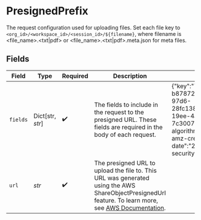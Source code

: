 # PresignedPrefix

The request configuration used for uploading files. Set each file key to `<org_id>/<workspace_id>/<session_id>/${filename}`, where filename is <file_name>.<txt|pdf> or <file_name>.<txt|pdf>.meta.json for meta files.


## Fields

| Field                                                                                                                                                                                                                                                                                                                                          | Type                                                                                                                                                                                                                                                                                                                                           | Required                                                                                                                                                                                                                                                                                                                                       | Description                                                                                                                                                                                                                                                                                                                                    | Example                                                                                                                                                                                                                                                                                                                                        |
| ---------------------------------------------------------------------------------------------------------------------------------------------------------------------------------------------------------------------------------------------------------------------------------------------------------------------------------------------- | ---------------------------------------------------------------------------------------------------------------------------------------------------------------------------------------------------------------------------------------------------------------------------------------------------------------------------------------------- | ---------------------------------------------------------------------------------------------------------------------------------------------------------------------------------------------------------------------------------------------------------------------------------------------------------------------------------------------- | ---------------------------------------------------------------------------------------------------------------------------------------------------------------------------------------------------------------------------------------------------------------------------------------------------------------------------------------------- | ---------------------------------------------------------------------------------------------------------------------------------------------------------------------------------------------------------------------------------------------------------------------------------------------------------------------------------------------- |
| `fields`                                                                                                                                                                                                                                                                                                                                       | Dict[str, *str*]                                                                                                                                                                                                                                                                                                                               | :heavy_check_mark:                                                                                                                                                                                                                                                                                                                             | The fields to include in the request to the presigned URL. These fields are required in the body of each request.                                                                                                                                                                                                                              | {"key":"7a3749f5-448a-475f-8d94-b87872a0342d/7d0a7027-5b3d-48f2-97d6-28fc138f2821/upload_sessions/5c38259b-19ee-4a99-8f38-7c3007dcaaae/","policy":"<policy>","x-amz-algorithm":"AWS4-HMAC-SHA256","x-amz-credential":"<credential>","x-amz-date":"20230419T152408Z","x-amz-security-token":"<security-token>","x-amz-signature":"<signature>"} |
| `url`                                                                                                                                                                                                                                                                                                                                          | *str*                                                                                                                                                                                                                                                                                                                                          | :heavy_check_mark:                                                                                                                                                                                                                                                                                                                             | The presigned URL to upload the file to. This URL was generated using the AWS ShareObjectPresignedUrl feature. To learn more, see [AWS Documentation](https://docs.aws.amazon.com/AmazonS3/latest/userguide/ShareObjectPreSignedURL.html).                                                                                                     |                                                                                                                                                                                                                                                                                                                                                |